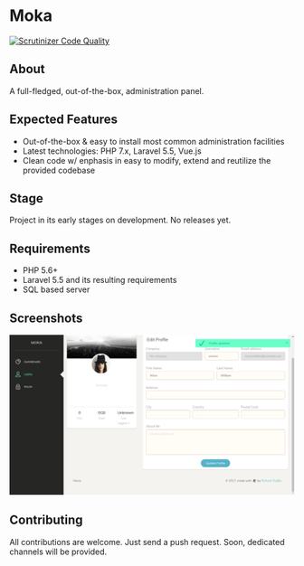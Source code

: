 
# Moka

[![Scrutinizer Code Quality](https://scrutinizer-ci.com/g/RickyNRoses87/moka/badges/quality-score.png?b=master)](https://scrutinizer-ci.com/g/RickyNRoses87/moka/?branch=master)

## About
A full-fledged, out-of-the-box, administration panel.

## Expected Features
* Out-of-the-box & easy to install most common administration facilities
* Latest technologies: PHP 7.x, Laravel 5.5, Vue.js
* Clean code w/ enphasis in easy to modify, extend and reutilize the provided codebase

## Stage
Project in its early stages on development. No releases yet.

## Requirements
* PHP 5.6+
* Laravel 5.5 and its resulting requirements
* SQL based server

## Screenshots
![ScreenShot](profile.png "User profile")

## Contributing
All contributions are welcome. Just send a push request. Soon, dedicated channels will be provided.


